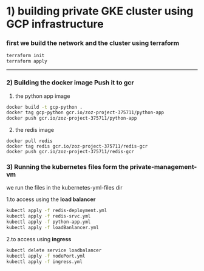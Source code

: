 # 1) building private GKE cluster using GCP infrastructure
### first we build the network and the cluster using terraform
```bash
terraform init
terraform apply
```
----

### 2) Building the docker image Push it to gcr
1. the python app image
```bash
docker build -t gcp-python .
docker tag gcp-python gcr.io/zoz-project-375711/python-app
docker push gcr.io/zoz-project-375711/python-app
```
2. the redis image 
```
docker pull redis
docker tag redis gcr.io/zoz-project-375711/redis-gcr
docker push gcr.io/zoz-project-375711/redis-gcr
```
### 3) Running the kubernetes files form the private-management-vm
we run the files in the kubernetes-yml-files dir

1.to access using the **load balancer**
```bash
kubectl apply -f redis-deployment.yml
kubectl apply -f redis-srvc.yml
kubectl apply -f python-app.yml
kubectl apply -f loadBanlancer.yml
```
2.to access using **ingress**
```bash
kubectl delete service loadbalancer
kubectl apply -f nodePort.yml 
kubectl apply -f ingress.yml
```     
